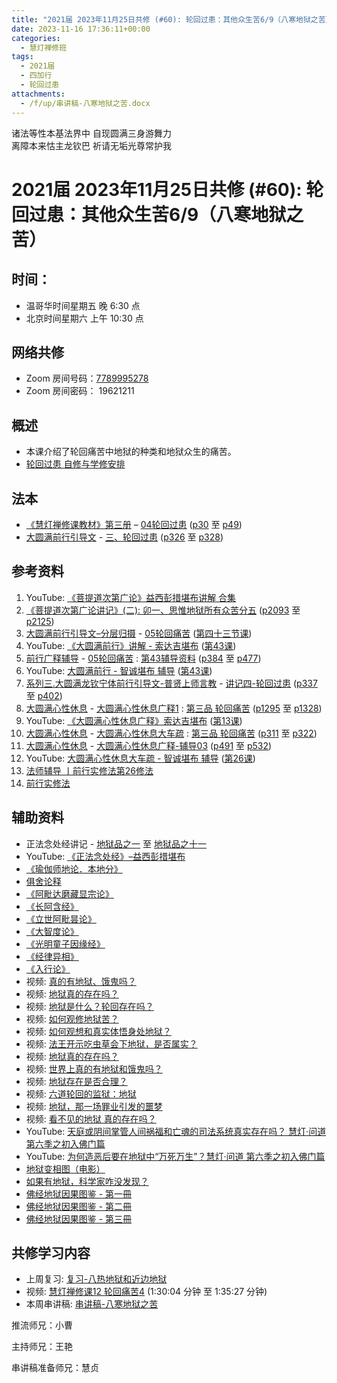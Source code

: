 ```yaml
---
title: "2021届 2023年11月25日共修 (#60): 轮回过患：其他众生苦6/9（八寒地狱之苦）"
date: 2023-11-16 17:36:11+00:00
categories:
  - 慧灯禅修班
tags:
  - 2021届
  - 四加行
  - 轮回过患
attachments:
  - /f/up/串讲稿-八寒地狱之苦.docx
---
```

诸法等性本基法界中 自现圆满三身游舞力\
离障本来怙主龙钦巴 祈请无垢光尊常护我

# 2021届 2023年11月25日共修 (#60): 轮回过患：其他众生苦6/9（八寒地狱之苦）

## 时间：

* 温哥华时间星期五 晚 6:30 点
* 北京时间星期六 上午 10:30 点

## 网络共修

* Zoom 房间号码：[7789995278](https://us02web.zoom.us/j/7789995278?pwd=VjZmbWJFY2k2K0E5RVB2cTNIQmhqUT09)
* Zoom 房间密码： 19621211

## 概述

* 本课介绍了轮回痛苦中地狱的种类和地狱众生的痛苦。 
* [轮回过患 自修与学修安排](https://fohuifayu.com/index.php/huideng-jiangtang/chanxiuke/zen-03/8654-zen03-lhgh?title=)

## 法本

* [《慧灯禅修课教材》第三册](https://huidengchanxiu.net/books/b3/) – [04轮回过患](https://huidengchanxiu.net/books/b3/3-04) ([p30](https://huidengchanxiu.net/books/b3/3-04/#p30) 至 [p49](https://huidengchanxiu.net/books/b3/3-04/#p49))
* [大圆满前行引导文](https://huidengchanxiu.net/books/dymqx) - [三、轮回过患](https://huidengchanxiu.net/refs/dymxxxx/dymxxxx-dcs/#p285) ([p326](https://huidengchanxiu.net/books/dymqx/#p326) 至 [p328](https://huidengchanxiu.net/books/dymqx/#p328))

## 参考资料

1. YouTube: [《菩提道次第广论》益西彭措堪布讲解 合集](https://www.youtube.com/playlist?list=PLvhysUtdbxCBq9MxPLr6pauLmbwndXY9o)
2. [《菩提道次第广论讲记》(二): ](https://huidengchanxiu.net/refs/ptdcdgl/2/) [卯一、思惟地狱所有众苦分五](https://huidengchanxiu.net/refs/ptdcdgl/2/#%E5%8D%AF%E4%B8%80%E6%80%9D%E6%83%9F%E5%9C%B0%E7%8B%B1%E6%89%80%E6%9C%89%E4%BC%97%E8%8B%A6%E5%88%86%E4%BA%94--%E5%A4%A7%E6%9C%89%E6%83%85%E5%9C%B0%E7%8B%B1--%E8%BF%91%E8%BE%B9%E5%9C%B0%E7%8B%B1--%E5%AF%92%E5%86%B7%E5%9C%B0%E7%8B%B1--%E7%8B%AC%E4%B8%80%E5%9C%B0%E7%8B%B1--%E5%A6%82%E4%BD%95%E5%B0%86%E5%BF%86%E5%BF%B5%E5%9C%B0%E7%8B%B1%E8%8B%A6%E8%BD%AC%E4%B8%BA%E5%AE%9E%E4%BF%AE) ([p2093](https://huidengchanxiu.net/refs/ptdcdgl/2/#p2093) 至 [p2125](https://huidengchanxiu.net/refs/ptdcdgl/2/#p2125))
3. [大圆满前行引导文–分层归摄](https://huidengchanxiu.net/refs/qxgs/dymqx-fcgs) - [05轮回痛苦](https://huidengchanxiu.net/refs/qxgs/qxgs-05lh) ([第四十三节课](https://huidengchanxiu.net/refs/qxgs/qxgs-05lh/#%E7%AC%AC%E5%9B%9B%E5%8D%81%E4%B8%89%E8%8A%82%E8%AF%BE))
4. YouTube: [](https://www.youtube.com/playlist?list=PL0ERwy6s1uTeLz5leHEj-VcSWrU6TnVMW)[《大圆满前行》讲解 - 索达吉堪布](https://www.youtube.com/playlist?list=PLAEqXn671Ln66sSBYjhRRLNrAGJwgSXnU) ([](https://www.youtube.com/watch?v=c5AjLcQdP-4&list=PLAEqXn671Ln66sSBYjhRRLNrAGJwgSXnU&index=28)[第43课](https://www.youtube.com/watch?v=-1u71QzfVaA&list=PLAEqXn671Ln66sSBYjhRRLNrAGJwgSXnU&index=43))
5. [前行广释辅导](https://huidengchanxiu.net/refs/fudao) - [05轮回痛苦](https://huidengchanxiu.net/refs/qxgs/fudao/qxgsfd-05lh) : [第43辅导资料](https://huidengchanxiu.net/refs/qxgs/fudao/qxgsfd-05lh/#%E5%89%8D%E8%A1%8C%E5%B9%BF%E9%87%8A%E7%AC%AC43%E8%AF%BE%E8%BE%85%E5%AF%BC%E8%B5%84%E6%96%99) ([p384](https://huidengchanxiu.net/refs/qxgs/fudao/qxgsfd-05lh/#p384) 至 [p477](https://huidengchanxiu.net/refs/qxgs/fudao/qxgsfd-05lh/#p477))
6. YouTube: [大圆满前行 - 智诚堪布 辅导](https://www.youtube.com/playlist?list=PL5y-PP7QihJ1FDiiv_7WsC1qogohiquEL) ([第43课](https://www.youtube.com/watch?v=da6PBHrsgdo&list=PL5y-PP7QihJ1FDiiv_7WsC1qogohiquEL&index=43))
7. [系列三.大圆满龙钦宁体前行引导文-普贤上师言教](https://huidengchanxiu.net/refs/s3) - [](https://huidengchanxiu.net/refs/xmfw/s3/s3-ydw4-lhgh)[讲记四-轮回过患](https://huidengchanxiu.net/refs/xmfw/s3/s3-ydw4-lhgh) ([p337](https://huidengchanxiu.net/refs/xmfw/s3/s3-ydw4-lhgh/#p337) 至 [p402](https://huidengchanxiu.net/refs/xmfw/s3/s3-ydw4-lhgh/#p402))
8. [大圆满心性休息](https://huidengchanxiu.net/refs/dymxxxx) - [大圆满心性休息广释1](https://huidengchanxiu.net/refs/dymxxxx/dymxxxx-gs1) : [第三品 轮回痛苦](https://huidengchanxiu.net/refs/dymxxxx/dymxxxx-gs1#%E7%AC%AC%E4%B8%89%E5%93%81-%E8%BD%AE%E5%9B%9E%E7%97%9B%E8%8B%A6) ([p1295](https://huidengchanxiu.net/refs/dymxxxx/dymxxxx-gs1/#p1295) 至 [p1328](https://huidengchanxiu.net/refs/dymxxxx/dymxxxx-gs1/#p1328))
9. YouTube: [《大圆满心性休息广释》索达吉堪布](https://www.youtube.com/playlist?list=PLAnEIprIVklebrDFUKaC67LssdOO2y87p) ([第13课](https://www.youtube.com/watch?v=dzqBUQSW2wg&list=PLAnEIprIVklebrDFUKaC67LssdOO2y87p&index=13))
10. [大圆满心性休息](https://huidengchanxiu.net/refs/dymxxxx) - [大圆满心性休息大车疏](https://huidengchanxiu.net/refs/dymxxxx/dymxxxx-dcs) : [第三品 轮回痛苦](https://huidengchanxiu.net/refs/dymxxxx/dymxxxx-dcs/#%E7%AC%AC%E4%B8%89%E5%93%81-%E8%BD%AE%E5%9B%9E%E7%97%9B%E8%8B%A6) ([p311](https://huidengchanxiu.net/refs/dymxxxx/dymxxxx-dcs/#p311) 至 [p322](https://huidengchanxiu.net/refs/dymxxxx/dymxxxx-dcs/#p322))
11. [大圆满心性休息](https://huidengchanxiu.net/refs/dymxxxx) - [大圆满心性休息广释-辅导03](https://huidengchanxiu.net/refs/dymxxxx/fudao/fd-03) [](https://huidengchanxiu.net/refs/dymxxxx/fudao/fd-01#%E7%AC%AC%E4%BA%8C%E5%93%81%E5%AF%BF%E5%91%BD%E6%97%A0%E5%B8%B8)([p491](https://huidengchanxiu.net/refs/dymxxxx/fudao/fd-03/#p491) 至 [p532](https://huidengchanxiu.net/refs/dymxxxx/fudao/fd-03/#p532))
12. YouTube: [大圆满心性休息大车疏 - 智诚堪布 辅导](https://www.youtube.com/playlist?list=PL5y-PP7QihJ1Gh3w_hYZMkn4AWFXr_2iu) ([第26课](https://www.youtube.com/watch?v=GekDgDDhtPc&list=PL5y-PP7QihJ1Gh3w_hYZMkn4AWFXr_2iu&index=27))
13. [法师辅导 丨前行实修法第26修法](https://www.riyuebianzhao.com/%E5%88%9D%E7%BA%A7/%E5%8A%A0%E8%A1%8C/%E5%89%8D%E8%A1%8C%E5%AE%9E%E4%BF%AE%E6%B3%95/%E6%B3%95%E5%B8%88%E8%BE%85%E5%AF%BC-%E4%B8%A8%E5%89%8D%E8%A1%8C%E5%AE%9E%E4%BF%AE%E6%B3%95%E7%AC%AC26%E4%BF%AE%E6%B3%95)
14. [前行实修法 ](https://www.riyuebianzhao.com/%E5%88%9D%E7%BA%A7/%E5%8A%A0%E8%A1%8C/%E5%89%8D%E8%A1%8C%E5%AE%9E%E4%BF%AE%E6%B3%95)

## 辅助资料

* 正法念处经讲记 - [地狱品之一](https://www.huidengchanxiu.net/refs/misc/zfncj02#%E5%9C%B0%E7%8B%B1%E5%93%81%E4%B9%8B%E4%B8%80) 至 [地狱品之十一](https://www.huidengchanxiu.net/refs/misc/zfncj05#%E5%9C%B0%E7%8B%B1%E5%93%81%E4%B9%8B%E5%8D%81%E4%B8%80-1)
* YouTube: [《正法念处经》–益西彭措堪布](https://www.youtube.com/playlist?list=PLpQ93rK3nqoAvQtdM2fhkG6OhUDSuEq3H)
* [《瑜伽师地论．本地分》](https://www.quanxue.cn/ct_fojia/yujiashid/yujiashid02.html)
* [俱舍论释](https://mingguang.im/reading/%E4%BF%B1%E8%88%8D%E8%AE%BA%E9%87%8A/%E8%AF%91%E5%BA%8F)
* [《阿毗达磨藏显宗论》](https://weread.qq.com/web/reader/dbf322505b6d33dbf02916bkc81322c012c81e728d9d180)
* [《长阿含经》](https://www.quanxue.cn/ct_fojia/changahanindex.html)
* [《立世阿毗昙论》](https://weread.qq.com/web/reader/8a032a405c11218a059caa3)
* [《大智度论》](https://www.quanxue.cn/ct_fojia/dazhidulindex.html)
* [《光明童子因缘经》](https://www.mianfeidu.com/book/935/6e1c2c19d2eb9.html)
* [《经律异相》](http://www.qldzj.com/htmljw/1465-ml.htm) 
* [《入行论》](https://huidengchanxiu.net/refs/rxl)
* [](https://huidengchanxiu.net/refs/rxl)视频: [真的有地狱、饿鬼吗？](https://fohuifayu.com/index.php/shipin-jingcui/wenda-zhailu/2826-V16132-V03)
* 视频: [地狱真的存在吗？](https://fohuifayu.com/index.php/shipin-jingcui/wenda-zhailu/5395-V18102-V07)
* 视频: [地狱是什么？轮回存在吗？](https://fohuifayu.com/index.php/shipin-jingcui/jingcai-shipin/1094-Y00002?title=)
* [](https://fohuifayu.com/index.php/shipin-jingcui/wenda-zhailu/2826-V16132-V03)视频: [如何观修地狱苦？](https://fohuifayu.com/index.php/shipin-jingcui/jingcai-shipin/2211-Y16015-Y05)
* 视频: [如何观想和真实体悟身处地狱？](https://fohuifayu.com/index.php/shipin-jingcui/wenda-zhailu/2582-V16084-V01)
* 视频: [法王开示吃虫草会下地狱，是否属实？](https://fohuifayu.com/index.php/shipin-jingcui/wenda-zhailu/2826-V16132-V03)
* 视频: [地狱真的存在吗？](https://fohuifayu.com/index.php/shipin-jingcui/wenda-zhailu/5395-V18102-V07)
* [](https://fohuifayu.com/index.php/shipin-jingcui/wenda-zhailu/5395-V18102-V07)视频: [世界上真的有地狱和饿鬼吗？](https://www.fohuifayu.com/index.php/shipin-jingcui/jingcai-shipin/9998-y16009-y01?title=)
* [](https://www.fohuifayu.com/index.php/shipin-jingcui/jingcai-shipin/9998-y16009-y01?title=)视频: [地狱存在是否合理？](https://www.fohuifayu.com/index.php/shipin-jingcui/jingcai-shipin/10007-y16009-y02?title=)
* [](https://www.fohuifayu.com/index.php/shipin-jingcui/jingcai-shipin/10007-y16009-y02?title=)视频: [六道轮回的监狱：地狱](https://www.fohuifayu.com/index.php/shipin-jingcui/jingcai-shipin/10009-y16009-y05?title=)
* [](https://www.fohuifayu.com/index.php/shipin-jingcui/jingcai-shipin/10009-y16009-y05?title=)视频: [地狱，那一场罪业引发的噩梦](https://www.fohuifayu.com/index.php/shipin-jingcui/jingcai-shipin/10029-y16009-y08?title=)
* [](https://www.fohuifayu.com/index.php/shipin-jingcui/jingcai-shipin/10029-y16009-y08?title=)视频: [看不见的地狱 真的存在吗？](https://www.fohuifayu.com/index.php/shipin-jingcui/jingcai-shipin/9867-y16006-y05?title=)
* YouTube: [天庭或阴间掌管人间祸福和亡魂的司法系统真实存在吗？ 慧灯·问道 第六季之初入佛门篇](https://www.youtube.com/watch?v=hcmgCJxRJvA)
* YouTube: [为何造恶后要在地狱中“万死万生”？慧灯·问道 第六季之初入佛门篇](https://www.youtube.com/watch?v=x2ZwJuTHvhs&list=PLWE2sjMBvXgIa2ZI5MawWCDJuxeXCtn3f&index=12)
* [地狱变相图（电影）](https://mp.weixin.qq.com/s?__biz=MzkwMzA0Nzg2Mg==&mid=2247595330&idx=2&sn=8d65e66c5680bd9cc39e3408acb6d9eb&chksm=c09f0a9bf7e8838d8d8f429b32486009430bb1cffbaab68b11bd749cd69d9b3c45179efdf8ad&xtrack=1&scene=90&subscene=93&sessionid=1700434069&clicktime=1700435107&enterid=1700435107&ascene=56&devicetype=android-30&version=28002548&nettype=talkmobile.co.uk&lang=en&exportkey=n_ChQIAhIQ7tAH3ruR7IeJOSFWAUFw8RLZAQIE97dBBAEAAAAAAMZdOuLE35wAAAAOpnltbLcz9gKNyK89dVj0pDgwozT0XrRb7N679sGqUAVSHqNSNZfj09l46r6Wv0%2B5gxRhKchlq7yqZs%2BF3VtJ8SnaSXnWHwEZQThRjMGq0Mtiif9DxFifTROSUJ0C5w1jN2UPFmXg0lk80wyd9mt6FUraY2DW9SYEVIymR2QlEpoBuEyo5mOOf6qGtk9fZgByrZbNPljHno3ikKjjjvahPQ75pupjVBIOA3DK%2Bn9TXC7D1EXKIcojrNv1dWcYSy5LTQs%3D&pass_ticket=VrIHLerEsSVl7u83VTR3fFNUIhr2mtD5wEr3UxuAzgW56Z99jZbRxlk7sSFm0Efzrvp4lZ4EOMp64vzfjSSJAw%3D%3D&wx_header=3)
* [如果有地狱，科学家咋没发现？](https://mp.weixin.qq.com/s?__biz=Mzk0MTM4ODM1Mw==&mid=2247486142&idx=1&sn=4fa4a84f79e05c771e2cbfab30cffb20&chksm=c2d26d90f5a5e486d394ba6a4adbde0770e9ed23ff8573b623d0ab7e00812f994130dbd6c1ba&scene=1&subscene=10000&sessionid=1694036990&clicktime=1694042108&enterid=1694042108&ascene=56&realreporttime=1694042108876&forceh5=1&devicetype=android-30&version=28002548&nettype=WIFI&lang=en&exportkey=n_ChQIAhIQFMzjsPAxDwNFhl50xCjoJRLNAQIE97dBBAEAAAAAAKZtASo%2BL6gAAAAOpnltbLcz9gKNyK89dVj0CFN7eqtGrZ%2Ffcdz%2FIXwg0LutG5UP8ibxnuVsMLJ6Ijm7smHnhqietxS7Ht78GDFDsBgggtioHfTUkHEKLrCyVVFP2sAUda6H3p0%2FLOOi0U0iaQS0ciJlE%2F0wOheNNYoYFFv%2FjiXVHei1VUScA1XwKF6eYl2m4TEcMF5MonVakV2RYT22w3%2F4023hwLwTro%2Bj7sRSBX%2B6IFHhTitFzpmYX5YeqU7npZc%3D&pass_ticket=kjv9CKprfOWX2KVh6pFK1FJyS%2Bk3YUWSpTWz2oOV6SKvQhpPDxtiI3BPvKSxLy5B&wx_header=3)
* [](https://mp.weixin.qq.com/s?__biz=Mzk0MTM4ODM1Mw==&mid=2247486142&idx=1&sn=4fa4a84f79e05c771e2cbfab30cffb20&chksm=c2d26d90f5a5e486d394ba6a4adbde0770e9ed23ff8573b623d0ab7e00812f994130dbd6c1ba&scene=1&subscene=10000&sessionid=1694036990&clicktime=1694042108&enterid=1694042108&ascene=56&realreporttime=1694042108876&forceh5=1&devicetype=android-30&version=28002548&nettype=WIFI&lang=en&exportkey=n_ChQIAhIQFMzjsPAxDwNFhl50xCjoJRLNAQIE97dBBAEAAAAAAKZtASo%2BL6gAAAAOpnltbLcz9gKNyK89dVj0CFN7eqtGrZ%2Ffcdz%2FIXwg0LutG5UP8ibxnuVsMLJ6Ijm7smHnhqietxS7Ht78GDFDsBgggtioHfTUkHEKLrCyVVFP2sAUda6H3p0%2FLOOi0U0iaQS0ciJlE%2F0wOheNNYoYFFv%2FjiXVHei1VUScA1XwKF6eYl2m4TEcMF5MonVakV2RYT22w3%2F4023hwLwTro%2Bj7sRSBX%2B6IFHhTitFzpmYX5YeqU7npZc%3D&pass_ticket=kjv9CKprfOWX2KVh6pFK1FJyS%2Bk3YUWSpTWz2oOV6SKvQhpPDxtiI3BPvKSxLy5B&wx_header=3)[佛经地狱因果图鉴 - 第一冊](https://f.huidengchanxiu.net/hdv/d/%e4%bd%9b%e7%bb%8f%e5%9c%b0%e7%8b%b1%e5%9b%a0%e6%9e%9c%e5%9b%be%e9%89%b4RB41-017-01.pdf)
* [佛经地狱因果图鉴 - 第二冊](https://f.huidengchanxiu.net/hdv/d/%e4%bd%9b%e7%bb%8f%e5%9c%b0%e7%8b%b1%e5%9b%a0%e6%9e%9c%e5%9b%be%e9%89%b4RB41-018-01.pdf)
* [佛经地狱因果图鉴 - 第三冊](https://f.huidengchanxiu.net/hdv/d/%e4%bd%9b%e7%bb%8f%e5%9c%b0%e7%8b%b1%e5%9b%a0%e6%9e%9c%e5%9b%be%e9%89%b4RB41-019-01.pdf)

[](https://dafahao.com/hell-entrance-scene.html)

## **共修学习内容**

* 上周复习: [](https://www.huidengvan.com/f/up/%E4%B8%B2%E8%AE%B2%E7%A8%BF-%E7%94%9F%E8%8B%A6%E8%80%81%E8%8B%A6.ppt)[](https://www.huidengvan.com/f/up/%E4%B8%8A%E5%91%A8%E5%A4%8D%E4%B9%A0-%E7%97%85%E8%8B%A6.docx)[](https://www.huidengvan.com/f/up/%E4%B8%B2%E8%AE%B2%E7%A8%BF-%E7%88%B1%E5%88%AB%E7%A6%BB%E8%8B%A6.docx)[](/f/up/上周复习-不欲临苦.docx)[复习-八热地狱和近边地狱](/f/up/复习-八热地狱和近边地狱.docx)
* [](/f/up/串讲稿-人生八苦.pdf)视频: [慧灯禅修课12 轮回痛苦4](https://fohuifayu.com/index.php/huideng-jiangtang/chanxiuke/zen-03/1106-l16009) (1:30:04 分钟 至 1:35:27 分钟)
* 本周串讲稿: [串讲稿-八寒地狱之苦](/f/up/串讲稿-八寒地狱之苦.docx)

推流师兄：小曹

主持师兄：王艳

串讲稿准备师兄：慧贞
